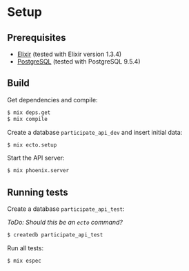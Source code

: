 # Setup

## Prerequisites

- [Elixir](http://elixir-lang.org/) (tested with Elixir version 1.3.4)
- [PostgreSQL](https://www.postgresql.org/) (tested with PostgreSQL 9.5.4)


## Build

Get dependencies and compile:

```sh
$ mix deps.get
$ mix compile
```

Create a database `participate_api_dev` and insert initial data:

```sh
$ mix ecto.setup
```

Start the API server:

```sh
$ mix phoenix.server
```

## Running tests

Create a database `participate_api_test`:

_ToDo: Should this be an `ecto` command?_

```sh
$ createdb participate_api_test
```

Run all tests:

```sh
$ mix espec
```

